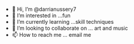 - 👋 Hi, I’m @darrianussery7
- 👀 I’m interested in ...fun
- 🌱 I’m currently learning ...skill techniques 
- 💞️ I’m looking to collaborate on ... art and music
- 📫 How to reach me ... email me

<!---
darrianussery7/darrianussery7 is a ✨ special ✨ repository because its `README.md` (this file) appears on your GitHub profile.
You can click the Preview link to take a look at your changes.
--->
